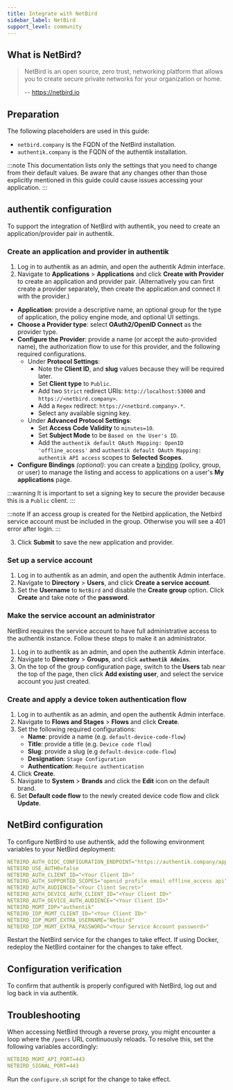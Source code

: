 ```yaml
---
title: Integrate with NetBird
sidebar_label: NetBird
support_level: community
---
```


## What is NetBird?

> NetBird is an open source, zero trust, networking platform that allows you to create secure private networks for your organization or home.
>
> -- https://netbird.io

## Preparation

The following placeholders are used in this guide:

- `netbird.company` is the FQDN of the NetBird installation.
- `authentik.company` is the FQDN of the authentik installation.

:::note
This documentation lists only the settings that you need to change from their default values. Be aware that any changes other than those explicitly mentioned in this guide could cause issues accessing your application.
:::

## authentik configuration

To support the integration of NetBird with authentik, you need to create an application/provider pair in authentik.

### Create an application and provider in authentik

1. Log in to authentik as an admin, and open the authentik Admin interface.
2. Navigate to **Applications** > **Applications** and click **Create with Provider** to create an application and provider pair. (Alternatively you can first create a provider separately, then create the application and connect it with the provider.)

- **Application**: provide a descriptive name, an optional group for the type of application, the policy engine mode, and optional UI settings.
- **Choose a Provider type**: select **OAuth2/OpenID Connect** as the provider type.
- **Configure the Provider**: provide a name (or accept the auto-provided name), the authorization flow to use for this provider, and the following required configurations.
    - Under **Protocol Settings**:
        - Note the **Client ID**, and **slug** values because they will be required later.
        - Set **Client type** to `Public`.
        - Add two `Strict` redirect URIs: `http://localhost:53000` and `https://<netbird.company>`.
        - Add a `Regex` redirect: `https://<netbird.company>.*`.
        - Select any available signing key.
    - Under **Advanced Protocol Settings**:
        - Set **Access Code Validity** to `minutes=10`.
        - Set **Subject Mode** to be `Based on the User's ID`.
        - Add the `authentik default OAuth Mapping: OpenID 'offline_access'` and `authentik default OAuth Mapping: authentik API access` scopes to **Selected Scopes**.
- **Configure Bindings** _(optional)_: you can create a [binding](/docs/add-secure-apps/flows-stages/bindings/) (policy, group, or user) to manage the listing and access to applications on a user's **My applications** page.

:::warning
It is important to set a signing key to secure the provider because this is a `Public` client.
:::

:::note
If an access group is created for the Netbird application, the Netbird service account must be included in the group. Otherwise you will see a 401 error after login.
:::

3. Click **Submit** to save the new application and provider.

### Set up a service account

1. Log in to authentik as an admin, and open the authentik Admin interface.
2. Navigate to **Directory** > **Users**, and click **Create a service account**.
3. Set the **Username** to `NetBird` and disable the **Create group** option. Click **Create** and take note of the **password**.

### Make the service account an administrator

NetBird requires the service account to have full administrative access to the authentik instance. Follow these steps to make it an administrator.

1. Log in to authentik as an admin, and open the authentik Admin interface.
2. Navigate to **Directory** > **Groups**, and click **`authentik Admins`**.
3. On the top of the group configuration page, switch to the **Users** tab near the top of the page, then click **Add existing user**, and select the service account you just created.

### Create and apply a device token authentication flow

1. Log in to authentik as an admin, and open the authentik Admin interface.
2. Navigate to **Flows and Stages** > **Flows** and click **Create**.
3. Set the following required configurations:
    - **Name**: provide a name (e.g. `default-device-code-flow`)
    - **Title**: provide a title (e.g. `Device code flow`)
    - **Slug**: provide a slug (e.g `default-device-code-flow`)
    - **Designation**: `Stage Configuration`
    - **Authentication**: `Require authentication`
4. Click **Create**.
5. Navigate to **System** > **Brands** and click the **Edit** icon on the default brand.
6. Set **Default code flow** to the newly created device code flow and click **Update**.

## NetBird configuration

To configure NetBird to use authentik, add the following environment variables to your NetBird deployment:

```yaml showLineNumbers title="setup.env"
NETBIRD_AUTH_OIDC_CONFIGURATION_ENDPOINT="https://authentik.company/application/o/<application slug>/.well-known/openid-configuration"
NETBIRD_USE_AUTH0=false
NETBIRD_AUTH_CLIENT_ID="<Your Client ID>"
NETBIRD_AUTH_SUPPORTED_SCOPES="openid profile email offline_access api"
NETBIRD_AUTH_AUDIENCE="<Your Client Secret>"
NETBIRD_AUTH_DEVICE_AUTH_CLIENT_ID="<Your Client ID>"
NETBIRD_AUTH_DEVICE_AUTH_AUDIENCE="<Your Client ID>"
NETBIRD_MGMT_IDP="authentik"
NETBIRD_IDP_MGMT_CLIENT_ID="<Your Client ID>"
NETBIRD_IDP_MGMT_EXTRA_USERNAME="Netbird"
NETBIRD_IDP_MGMT_EXTRA_PASSWORD="<Your Service Account password>"
```

Restart the NetBird service for the changes to take effect. If using Docker, redeploy the NetBird container for the changes to take effect.

## Configuration verification

To confirm that authentik is properly configured with NetBird, log out and log back in via authentik.

## Troubleshooting

When accessing NetBird through a reverse proxy, you might encounter a loop where the `/peers` URL continuously reloads. To resolve this, set the following variables accordingly:

```yaml title="setup.env"
NETBIRD_MGMT_API_PORT=443
NETBIRD_SIGNAL_PORT=443
```

Run the `configure.sh` script for the change to take effect.
